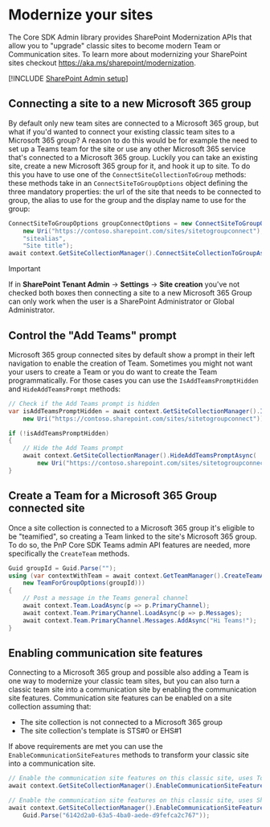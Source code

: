 # Modernize your sites

The Core SDK Admin library provides SharePoint Modernization APIs that allow you to "upgrade" classic sites to become modern Team or Communication sites. To learn more about modernizing your SharePoint sites checkout https://aka.ms/sharepoint/modernization.

[!INCLUDE [SharePoint Admin setup](fragments/setup-admin-sharepoint.md)]

## Connecting a site to a new Microsoft 365 group

By default only new team sites are connected to a Microsoft 365 group, but what if you'd wanted to connect your existing classic team sites to a Microsoft 365 group? A reason to do this would be for example the need to set up a Teams team for the site or use any other Microsoft 365 service that's connected to a Microsoft 365 group. Luckily you can take an existing site, create a new Microsoft 365 group for it, and hook it up to site. To do this you have to use one of the `ConnectSiteCollectionToGroup` methods: these methods take in an `ConnectSiteToGroupOptions` object defining the three mandatory properties: the url of the site that needs to be connected to group, the alias to use for the group and the display name to use for the group:

```csharp
ConnectSiteToGroupOptions groupConnectOptions = new ConnectSiteToGroupOptions(
    new Uri("https://contoso.sharepoint.com/sites/sitetogroupconnect"), 
    "sitealias", 
    "Site title");
await context.GetSiteCollectionManager().ConnectSiteCollectionToGroupAsync(groupConnectOptions);
```

> [!Important]
> If in **SharePoint Tenant Admin** -> **Settings** -> **Site creation** you've not checked both boxes then connecting a site to a new Microsoft 365 Group can only work when the user is a SharePoint Administrator or Global Administrator.

## Control the "Add Teams" prompt

Microsoft 365 group connected sites by default show a prompt in their left navigation to enable the creation of Team. Sometimes you might not want your users to create a Team or you do want to create the Team programmatically. For those cases you can use the `IsAddTeamsPromptHidden` and `HideAddTeamsPrompt` methods:

```csharp
// Check if the Add Teams prompt is hidden
var isAddTeamsPromptHidden = await context.GetSiteCollectionManager().IsAddTeamsPromptHiddenAsync(
    new Uri("https://contoso.sharepoint.com/sites/sitetogroupconnect"));

if (!isAddTeamsPromptHidden)
{
    // Hide the Add Teams prompt
    await context.GetSiteCollectionManager().HideAddTeamsPromptAsync(
        new Uri("https://contoso.sharepoint.com/sites/sitetogroupconnect"));
}
```

## Create a Team for a Microsoft 365 Group connected site

Once a site collection is connected to a Microsoft 365 group it's eligible to be "teamified", so creating a Team linked to the site's Microsoft 365 group. To do so, the PnP Core SDK Teams admin API features are needed, more specifically the `CreateTeam` methods.

```csharp
Guid groupId = Guid.Parse("");
using (var contextWithTeam = await context.GetTeamManager().CreateTeamAsync(
    new TeamForGroupOptions(groupId)))
{
    // Post a message in the Teams general channel
    await context.Team.LoadAsync(p => p.PrimaryChannel);
    await context.Team.PrimaryChannel.LoadAsync(p => p.Messages);
    await context.Team.PrimaryChannel.Messages.AddAsync("Hi Teams!");     
}
```

## Enabling communication site features

Connecting to a Microsoft 365 group and possible also adding a Team is one way to modernize your classic team sites, but you can also turn a classic team site into a communication site by enabling the communication site features. Communication site features can be enabled on a site collection assuming that:

- The site collection is not connected to a Microsoft 365 group
- The site collection's template is STS#0 or EHS#1

If above requirements are met you can use the `EnableCommunicationSiteFeatures` methods to transform your classic site into a communication site.

```csharp
// Enable the communication site features on this classic site, uses Topic design package (default)
await context.GetSiteCollectionManager().EnableCommunicationSiteFeaturesAsync(context.Uri);

// Enable the communication site features on this classic site, uses Showcase design package
await context.GetSiteCollectionManager().EnableCommunicationSiteFeaturesAsync(context.Uri, 
    Guid.Parse("6142d2a0-63a5-4ba0-aede-d9fefca2c767"));
```
